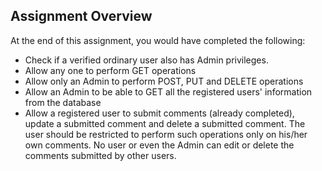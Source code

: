 ## Assignment Overview
At the end of this assignment, you would have completed the following:

- Check if a verified ordinary user also has Admin privileges.
- Allow any one to perform GET operations
- Allow only an Admin to perform POST, PUT and DELETE operations
- Allow an Admin to be able to GET all the registered users' information from the database
- Allow a registered user to submit comments (already completed), update a submitted comment and delete a submitted comment. The user should be restricted to perform such operations only on his/her own comments. No user or even the Admin can edit or delete the comments submitted by other users.